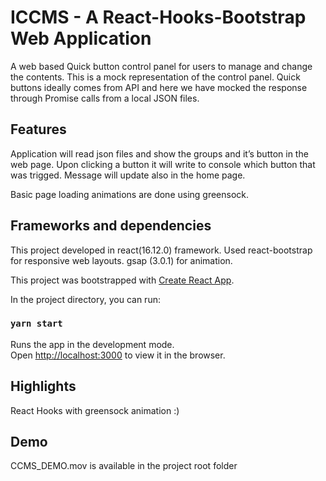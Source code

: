 # ICCMS - A React-Hooks-Bootstrap Web Application

A web based Quick button control panel for users to manage and change the contents. This is a mock representation of the control panel. Quick buttons ideally comes from API and here we have mocked the response through Promise calls from a local JSON files.

## Features

Application will read json files and show the groups and it’s button in the web page. Upon clicking a button it will write to console which button that was trigged. Message will update also in the home page.

Basic page loading animations are done using greensock.

## Frameworks and dependencies

This project developed in react(16.12.0) framework. Used react-bootstrap for responsive web layouts. gsap (3.0.1) for animation.

This project was bootstrapped with [Create React App](https://github.com/facebook/create-react-app).

In the project directory, you can run:

### `yarn start`

Runs the app in the development mode.<br />
Open [http://localhost:3000](http://localhost:3000) to view it in the browser.

## Highlights

React Hooks with greensock animation :)

## Demo

CCMS_DEMO.mov is available in the project root folder
